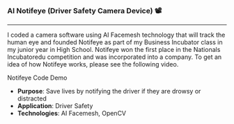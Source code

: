 ### AI Notifeye (Driver Safety Camera Device) 📽️
---

I coded a camera software using AI Facemesh technology that will track the human eye and founded Notifeye as part of my Business Incubator class in my junior year in High School. Notifeye won the first place in the Nationals Incubatoredu competition and was incorporated into a company. To get an idea of how Notifeye works, please see the following video.

Notifeye Code Demo

- **Purpose**: Save lives by notifying the driver if they are drowsy or distracted
- **Application**: Driver Safety
- **Technologies**: AI Facemesh, OpenCV
